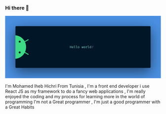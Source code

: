 ### Hi there 👋

![alt text](https://github.com/medIheb20/medIheb20/blob/master/banner.png)

I'm Mohamed Iheb Hichri From Tunisia , I'm a front end developer i use React JS as my framework to do a fancy web applications , I'm really enjoyed the coding and my process for learning more in the world of programming 
I'm not a Great programmer , I'm just a good programmer with a Great Habits 
